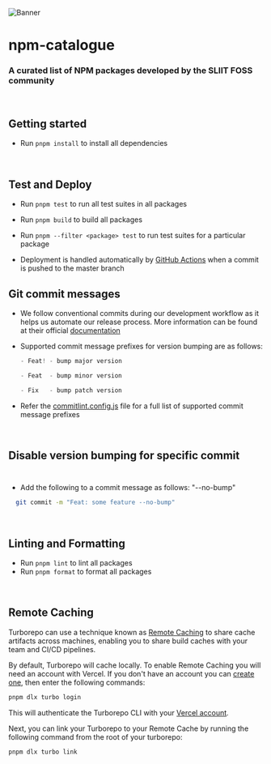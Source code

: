![Banner](https://github.com/sliit-foss/npm-catalogue/assets/73662613/328f6449-69ec-40b0-a988-4e7875f49afb)

# npm-catalogue

### A curated list of NPM packages developed by the SLIIT FOSS community

<br/>

## Getting started

- Run `pnpm install` to install all dependencies

<br/>

## Test and Deploy

- Run `pnpm test` to run all test suites in all packages
- Run `pnpm build` to build all packages
- Run `pnpm --filter <package> test` to run test suites for a particular package

- Deployment is handled automatically by [GitHub Actions](.github\workflows\release.yml) when a commit is pushed to the master branch
  <br/>

## Git commit messages

- We follow conventional commits during our development workflow as it helps us automate our release process. More information can be found at their official [documentation](https://www.conventionalcommits.org/en/v1.0.0-beta.4/#examples)

- Supported commit message prefixes for version bumping are as follows:

  ```js
  - Feat! - bump major version
  ```

  ```js
  - Feat  - bump minor version
  ```

  ```js
  - Fix   - bump patch version
  ```

- Refer the [commitlint.config.js](https://github.com/sliit-foss/npm-catalogue/commitlint.config.js) file for a full list of supported commit message prefixes

<br/>

## Disable version bumping for specific commit<br/><br/>

- Add the following to a commit message as follows: "--no-bump"<br/>

```bash
  git commit -m "Feat: some feature --no-bump"
```

<br/>

## Linting and Formatting

- Run `pnpm lint` to lint all packages
- Run `pnpm format` to format all packages

<br/>

## Remote Caching

Turborepo can use a technique known as [Remote Caching](https://turbo.build/repo/docs/core-concepts/remote-caching) to share cache artifacts across machines, enabling you to share build caches with your team and CI/CD pipelines.

By default, Turborepo will cache locally. To enable Remote Caching you will need an account with Vercel. If you don't have an account you can [create one](https://vercel.com/signup), then enter the following commands:

```bash
pnpm dlx turbo login
```

This will authenticate the Turborepo CLI with your [Vercel account](https://vercel.com/docs/concepts/personal-accounts/overview).

Next, you can link your Turborepo to your Remote Cache by running the following command from the root of your turborepo:

```bash
pnpm dlx turbo link
```
